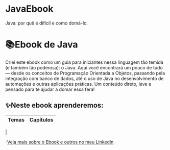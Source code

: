 # JavaEbook
Java: por quê é difícil e como domá-lo.

# 📚Ebook de Java 

 Criei este ebook como um guia para iniciantes nessa linguagem tão temida (e também tão  poderosa): o Java. Aqui você encontrará um pouco de tudo — desde os conceitos de Programação Orientada a Objetos, passando pela integração com banco de dados, até o uso de Java no desenvolvimento de automações e outras aplicações práticas. Um conteúdo direto, leve e pensado para te ajudar a domar essa fera!

## ✨Neste ebook aprenderemos: 

|Temas| Capítulos|
|-----|----------|
|

-[Veja mais sobre o Ebook e outros no meu Linkedin](wdqdddedf.com)
